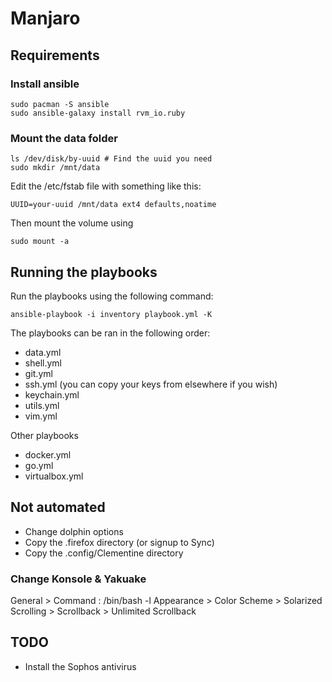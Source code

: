 # Manjaro

## Requirements

### Install ansible

    sudo pacman -S ansible
    sudo ansible-galaxy install rvm_io.ruby

### Mount the data folder

    ls /dev/disk/by-uuid # Find the uuid you need
    sudo mkdir /mnt/data

Edit the /etc/fstab file with something like this:

    UUID=your-uuid /mnt/data ext4 defaults,noatime

Then mount the volume using

    sudo mount -a

## Running the playbooks

Run the playbooks using the following command:

    ansible-playbook -i inventory playbook.yml -K

The playbooks can be ran in the following order:

* data.yml
* shell.yml
* git.yml
* ssh.yml (you can copy your keys from elsewhere if you wish)
* keychain.yml
* utils.yml
* vim.yml

Other playbooks

* docker.yml
* go.yml
* virtualbox.yml

## Not automated

* Change dolphin options
* Copy the .firefox directory (or signup to Sync)
* Copy the .config/Clementine directory

### Change Konsole & Yakuake

General > Command : /bin/bash -l
Appearance > Color Scheme > Solarized
Scrolling > Scrollback > Unlimited Scrollback

## TODO

* Install the Sophos antivirus
